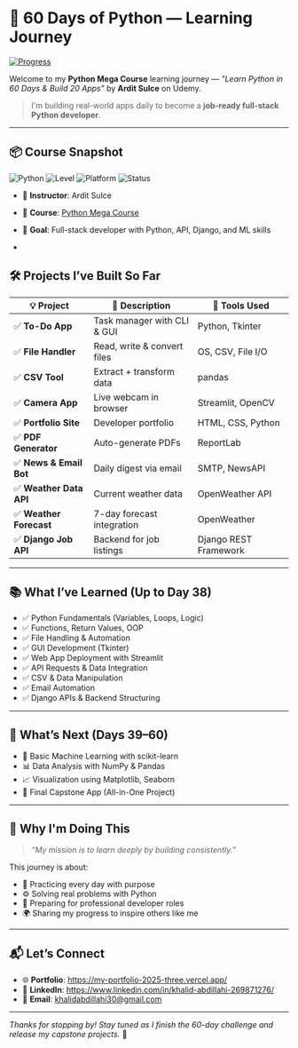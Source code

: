 # 🐍 60 Days of Python — Learning Journey

[![Progress](https://progress-bar.dev/38/?scale=60&title=Day%2038%20of%2060&width=300)](https://progress-bar.dev)

Welcome to my **Python Mega Course** learning journey — _"Learn Python in 60 Days & Build 20 Apps"_ by **Ardit Sulce** on Udemy.

> I'm building real-world apps daily to become a **job-ready full-stack Python developer**.

---

## 📦 Course Snapshot

![Python](https://img.shields.io/badge/Python-3.11-blue)
![Level](https://img.shields.io/badge/Level-Beginner%20to%20Intermediate-purple)
![Platform](https://img.shields.io/badge/Udemy-Python%20Mega%20Course-orange)
![Status](https://img.shields.io/badge/Status-Day%2038%2F60-informational)

- 🧠 **Instructor**: Ardit Sulce  
- 💼 **Course**: [Python Mega Course](https://www.udemy.com/course/the-python-mega-course/)  
- 🎯 **Goal**: Full-stack developer with Python, API, Django, and ML skills

-

## 🛠️ Projects I’ve Built So Far

| 💡 Project | 📄 Description | 🧰 Tools Used |
|-----------|----------------|---------------|
| ✅ **To-Do App** | Task manager with CLI & GUI | Python, Tkinter |
| ✅ **File Handler** | Read, write & convert files | OS, CSV, File I/O |
| ✅ **CSV Tool** | Extract + transform data | pandas |
| ✅ **Camera App** | Live webcam in browser | Streamlit, OpenCV |
| ✅ **Portfolio Site** | Developer portfolio | HTML, CSS, Python |
| ✅ **PDF Generator** | Auto-generate PDFs | ReportLab |
| ✅ **News & Email Bot** | Daily digest via email | SMTP, NewsAPI |
| ✅ **Weather Data API** | Current weather data | OpenWeather API |
| ✅ **Weather Forecast** | 7-day forecast integration | OpenWeather |
| ✅ **Django Job API** | Backend for job listings | Django REST Framework |

---

## 📚 What I’ve Learned (Up to Day 38)

- ✅ Python Fundamentals (Variables, Loops, Logic)
- ✅ Functions, Return Values, OOP
- ✅ File Handling & Automation
- ✅ GUI Development (Tkinter)
- ✅ Web App Deployment with Streamlit
- ✅ API Requests & Data Integration
- ✅ CSV & Data Manipulation
- ✅ Email Automation
- ✅ Django APIs & Backend Structuring

---

## 🚀 What’s Next (Days 39–60)

- 🧠 Basic Machine Learning with scikit-learn
- 📊 Data Analysis with NumPy & Pandas
- 📈 Visualization using Matplotlib, Seaborn
- 🧩 Final Capstone App (All-in-One Project)

---

## 🙌 Why I'm Doing This

> _“My mission is to learn deeply by building consistently.”_

This journey is about:
- 🔄 Practicing every day with purpose
- ⚙️ Solving real problems with Python
- 💼 Preparing for professional developer roles
- 🌍 Sharing my progress to inspire others like me

---

## 📬 Let’s Connect

- 🌐 **Portfolio**: https://my-portfolio-2025-three.vercel.app/
- 💬 **LinkedIn**: https://www.linkedin.com/in/khalid-abdillahi-269871276/
- 📧 **Email**: khalidabdillahi30@gmail.com

---

_Thanks for stopping by! Stay tuned as I finish the 60-day challenge and release my capstone projects._ 🚀
